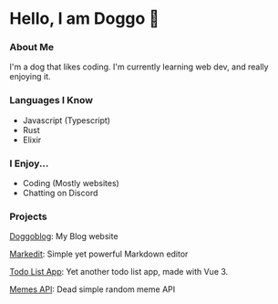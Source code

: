 # Hello, I am Doggo :wave:

### About Me
I'm a dog that likes coding. I'm currently learning web dev, and really enjoying it.

### Languages I Know
- Javascript (Typescript)
- Rust
- Elixir

### I Enjoy...
- Coding (Mostly websites)
- Chatting on Discord

### Projects
[Doggoblog](https://doggo-blog.netlify.app/):
My Blog website

[Markedit](https://markedit.netlify.app/):
Simple yet powerful Markdown editor

[Todo List App](https://vue3-todo-list.netlify.app/):
Yet another todo list app, made with Vue 3.

[Memes API](https://reddit-memes-api.herokuapp.com/):
Dead simple random meme API
